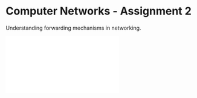 # Computer Networks - Assignment 2
Understanding forwarding mechanisms in networking.

<embed src="CSU33031_Assignment_2_Report.pdf.pdf" type="application/pdf">
